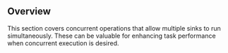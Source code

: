 ## Overview

This section covers concurrent operations that allow multiple sinks to run simultaneously. These can be valuable for enhancing task performance when concurrent execution is desired.
